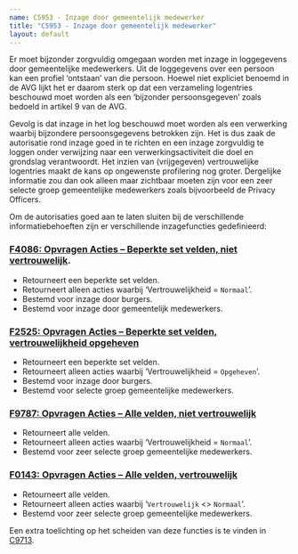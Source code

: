 ```yaml
---
name: C5953 - Inzage door gemeentelijk medewerker
title: "C5953 - Inzage door gemeentelijk medewerker"
layout: default
---
```

Er moet bijzonder zorgvuldig omgegaan worden met inzage in loggegevens door gemeentelijke medewerkers. Uit de loggegevens over een persoon kan een profiel ‘ontstaan’ van die persoon. Hoewel niet expliciet benoemd in de AVG lijkt het er daarom sterk op dat een verzameling logentries beschouwd moet worden als een ‘bijzonder persoonsgegeven’ zoals bedoeld in artikel 9 van de AVG.

Gevolg is dat inzage in het log beschouwd moet worden als een verwerking waarbij bijzondere persoonsgegevens betrokken zijn. Het is dus zaak de autorisatie rond inzage goed in te richten en een inzage zorgvuldig te loggen onder verwijzing naar een verwerkingsactiviteit die doel en grondslag verantwoordt.
Het inzien van (vrijgegeven) vertrouwelijke logentries maakt de kans op ongewenste profilering nog groter. Dergelijke informatie zou dan ook alleen maar zichtbaar moeten zijn voor een zeer selecte groep gemeentelijke medewerkers zoals bijvoorbeeld de Privacy Officers.

Om de autorisaties goed aan te laten sluiten bij de verschillende informatiebehoeften zijn er verschillende inzagefuncties gedefinieerd:

### [F4086: Opvragen Acties – Beperkte set velden, niet vertrouwelijk](./4086.md).
-	Retourneert een beperkte set velden.
-	Retourneert alleen acties waarbij ‘Vertrouwelijkheid = `Normaal`’.
-	Bestemd voor inzage door burgers.
-	Bestemd voor inzage door gemeentelijk medewerkers.

### [F2525: Opvragen Acties – Beperkte set velden, vertrouwelijkheid opgeheven](./2525.md)
- Retourneert een beperkte set velden.
- Retourneert alleen acties waarbij ‘Vertrouwelijkheid = `Opgeheven`’.
- Bestemd voor inzage door burgers.
- Bestemd voor selecte groep gemeentelijke medewerkers.

### [F9787: Opvragen Acties – Alle velden, niet vertrouwelijk](./9787.md)
- Retourneert alle velden.
- Retourneert alleen acties waarbij ‘Vertrouwelijkheid = `Normaal`’.
- Bestemd voor zeer selecte groep gemeentelijke medewerkers.

### [F0143: Opvragen Acties – Alle velden, vertrouwelijk](./0143.md)
- Retourneert alle velden.
- Retourneert alleen acties waarbij ‘`Vertrouwelijk` <> `Normaal`’.
- Bestemd voor zeer selecte groep gemeentelijke medewerkers.

Een extra toelichting op het scheiden van deze functies is te vinden in [C9713](./9713.md).
